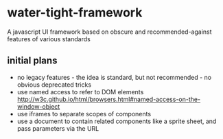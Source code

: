 # water-tight-framework

A javascript UI framework based on obscure and recommended-against features of various standards

## initial plans

* no legacy features - the idea is standard, but not recommended - no obvious deprecated tricks
* use named access to refer to DOM elements http://w3c.github.io/html/browsers.html#named-access-on-the-window-object
* use iframes to separate scopes of components
* use a document to contain related components like a sprite sheet, and pass parameters via the URL
